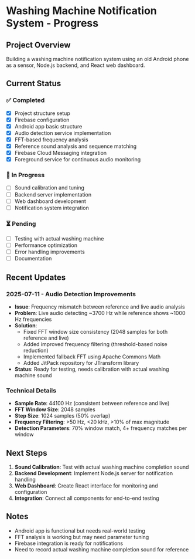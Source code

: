 # Washing Machine Notification System - Progress

## Project Overview
Building a washing machine notification system using an old Android phone as a sensor, Node.js backend, and React web dashboard.

## Current Status

### ✅ Completed
- [x] Project structure setup
- [x] Firebase configuration
- [x] Android app basic structure
- [x] Audio detection service implementation
- [x] FFT-based frequency analysis
- [x] Reference sound analysis and sequence matching
- [x] Firebase Cloud Messaging integration
- [x] Foreground service for continuous audio monitoring

### 🔄 In Progress
- [ ] Sound calibration and tuning
- [ ] Backend server implementation
- [ ] Web dashboard development
- [ ] Notification system integration

### ⏳ Pending
- [ ] Testing with actual washing machine
- [ ] Performance optimization
- [ ] Error handling improvements
- [ ] Documentation

## Recent Updates

### 2025-07-11 - Audio Detection Improvements
- **Issue**: Frequency mismatch between reference and live audio analysis
- **Problem**: Live audio detecting ~3700 Hz while reference shows ~1000 Hz frequencies
- **Solution**: 
  - Fixed FFT window size consistency (2048 samples for both reference and live)
  - Added improved frequency filtering (threshold-based noise reduction)
  - Implemented fallback FFT using Apache Commons Math
  - Added JitPack repository for JTransform library
- **Status**: Ready for testing, needs calibration with actual washing machine sound

### Technical Details
- **Sample Rate**: 44100 Hz (consistent between reference and live)
- **FFT Window Size**: 2048 samples
- **Step Size**: 1024 samples (50% overlap)
- **Frequency Filtering**: >50 Hz, <20 kHz, >10% of max magnitude
- **Detection Parameters**: 70% window match, 4+ frequency matches per window

## Next Steps
1. **Sound Calibration**: Test with actual washing machine completion sound
2. **Backend Development**: Implement Node.js server for notification handling
3. **Web Dashboard**: Create React interface for monitoring and configuration
4. **Integration**: Connect all components for end-to-end testing

## Notes
- Android app is functional but needs real-world testing
- FFT analysis is working but may need parameter tuning
- Firebase integration is ready for notifications
- Need to record actual washing machine completion sound for reference 